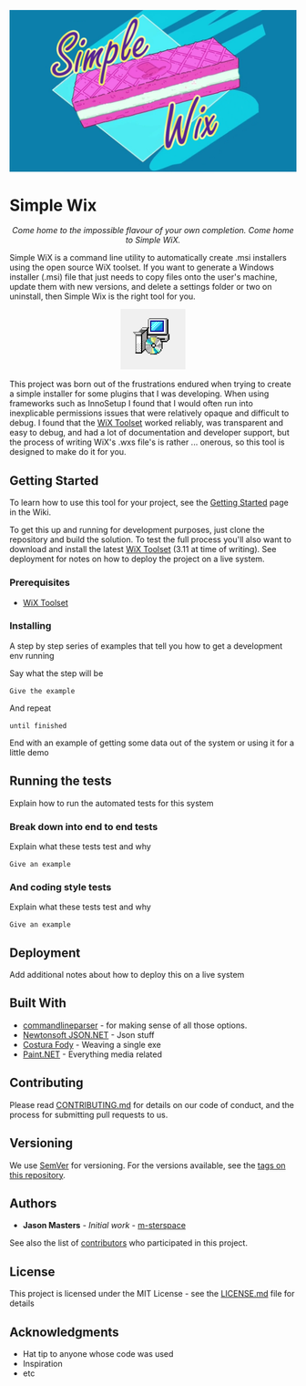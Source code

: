![alt text](media/simple-wix.png "Simple Wix")

# Simple Wix

<p align="center">
  <i>Come home to the impossible flavour of your own completion. Come home to Simple WiX. </i>
</p>


Simple WiX is a command line utility to automatically create .msi installers using the open source WiX toolset. If you want to generate a Windows installer (.msi) file that just needs to copy files onto the user's machine, update them with new versions, and delete a settings folder or two on uninstall, then Simple Wix is the right tool for you. 

<p align="center">
<img src=media/installer.png alt="Simple Wix"/>
</p>

This project was born out of the frustrations endured when trying to create a simple installer for some plugins that I was developing. When using frameworks such as InnoSetup I found that I would often run into inexplicable permissions issues that were relatively opaque and difficult to debug. I found that the [WiX Toolset](https://wixtoolset.org/) worked reliably, was transparent and easy to debug, and had a lot of documentation and developer support, but the process of writing WiX's .wxs file's is rather ... onerous, so this tool is designed to make do it for you. 

## Getting Started

To learn how to use this tool for your project, see the [Getting Started](docs/gettingstarted.md) page in the Wiki.

To get this up and running for development purposes, just clone the repository and build the solution. To test the full process you'll also want to download and install the latest [WiX Toolset](https://wixtoolset.org/releases/) (3.11 at time of writing). See deployment for notes on how to deploy the project on a live system.

### Prerequisites

* [WiX Toolset](https://wixtoolset.org/releases/)


### Installing

A step by step series of examples that tell you how to get a development env running

Say what the step will be

```
Give the example
```

And repeat

```
until finished
```

End with an example of getting some data out of the system or using it for a little demo

## Running the tests

Explain how to run the automated tests for this system

### Break down into end to end tests

Explain what these tests test and why

```
Give an example
```

### And coding style tests

Explain what these tests test and why

```
Give an example
```

## Deployment

Add additional notes about how to deploy this on a live system

## Built With

* [commandlineparser](https://github.com/commandlineparser/commandline) - for making sense of all those options.
* [Newtonsoft JSON.NET](https://www.newtonsoft.com/json) - Json stuff
* [Costura Fody](https://github.com/Fody/Costura) - Weaving a single exe
* [Paint.NET](https://www.getpaint.net/) - Everything media related

## Contributing

Please read [CONTRIBUTING.md](CONTRIBUTING.md) for details on our code of conduct, and the process for submitting pull requests to us.

## Versioning

We use [SemVer](http://semver.org/) for versioning. For the versions available, see the [tags on this repository](https://github.com/dialog-development/simple-wix/tags). 

## Authors

* **Jason Masters** - *Initial work* - [m-sterspace](https://github.com/m-sterspace)

See also the list of [contributors](https://github.com/dialog-development/simple-wix/contributors) who participated in this project.

## License

This project is licensed under the MIT License - see the [LICENSE.md](LICENSE.md) file for details

## Acknowledgments

* Hat tip to anyone whose code was used
* Inspiration
* etc


